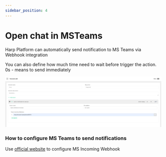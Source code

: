 ```yaml
---
sidebar_position: 4
---
```


# Open chat in MSTeams

Harp Platform can automatically send notification to MS Teams via Webhook integration

You can also define how much time need to wait before trigger the action. 0s - means to send immediately

![img_11.png](img_11.png)

### How to configure MS Teams to send notifications

Use [official website](https://learn.microsoft.com/en-us/microsoftteams/platform/webhooks-and-connectors/how-to/add-incoming-webhook) to configure MS Incoming Webhook